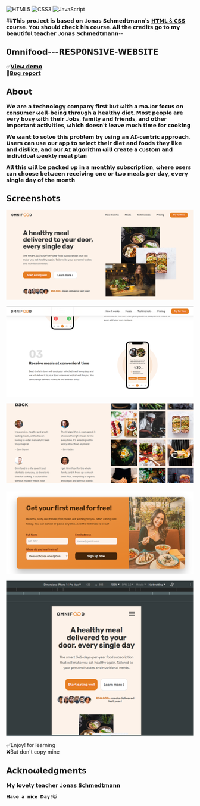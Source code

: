 ![HTML5](https://img.shields.io/badge/html5-%23E34F26.svg?style=for-the-badge&logo=html5&logoColor=white) ![CSS3](https://img.shields.io/badge/css3-%231572B6.svg?style=for-the-badge&logo=css3&logoColor=white) ![JavaScript](https://img.shields.io/badge/javascript-%23F7DF1E.svg?style=for-the-badge&logo=javascript&logoColor=black)

##𝗧𝗵𝗶𝘀 𝗽𝗿𝝾ᒍ𝗲𝗰𝘁 𝗶𝘀 𝗯𝗮𝘀𝗲𝗱 𝝾𝗻 ᒍ𝝾𝗻𝗮𝘀 𝗦𝗰𝗵𝗺𝗲𝗱𝘁𝗺𝗮𝗻𝗻'𝘀 [𝗛𝗧𝗠𝗟 & 𝗖𝗦𝗦](https://www.udemy.com/user/jonasschmedtmann/) 𝗰𝝾𝞄𝗿𝘀𝗲. 𝝪𝝾𝞄 𝘀𝗵𝝾𝞄𝗹𝗱 𝗰𝗵𝗲𝗰𝗸 𝗵𝗶𝘀 𝗰𝝾𝞄𝗿𝘀𝗲. 𝝖𝗹𝗹 𝘁𝗵𝗲 𝗰𝗿𝗲𝗱𝗶𝘁𝘀 𝗴𝝾 𝘁𝝾 𝗺𝝲 𝗯𝗲𝗮𝞄𝘁𝗶𝗳𝞄𝗹 𝘁𝗲𝗮𝗰𝗵𝗲𝗿 ᒍ𝝾𝗻𝗮𝘀 𝗦𝗰𝗵𝗺𝗲𝗱𝘁𝗺𝗮𝗻𝗻--

## 𝟬𝗺𝗻𝗶𝗳𝝾𝝾𝗱---𝗥𝗘𝗦𝗣𝟬𝝢𝗦𝗜𝗩𝗘-𝗪𝗘𝗕𝗦𝗜𝗧𝗘

✅[𝗩𝗶𝗲𝞈 𝗱𝗲𝗺𝝾](https://ph0enix46.github.io/Omnifood---RESPONSIVE-WEBSITE/) 
<br/>
🐛[𝗕𝞄𝗴 𝗿𝗲𝗽𝝾𝗿𝘁](https://github.com/pH0enix46/Omnifood---RESPONSIVE-WEBSITE/issues)


## 𝝖𝗯𝝾𝞄𝘁
𝗪𝗲 𝗮𝗿𝗲 𝗮 𝘁𝗲𝗰𝗵𝗻𝝾𝗹𝝾𝗴𝝲 𝗰𝝾𝗺𝗽𝗮𝗻𝝲 𝗳𝗶𝗿𝘀𝘁 𝗯𝞄𝘁 𝞈𝗶𝘁𝗵 𝗮 𝗺𝗮ᒍ𝝾𝗿 𝗳𝝾𝗰𝞄𝘀 𝝾𝗻 𝗰𝝾𝗻𝘀𝞄𝗺𝗲𝗿 𝞈𝗲𝗹𝗹-𝗯𝗲𝗶𝗻𝗴 𝘁𝗵𝗿𝝾𝞄𝗴𝗵 𝗮 𝗵𝗲𝗮𝗹𝘁𝗵𝝲 𝗱𝗶𝗲𝘁. 𝗠𝝾𝘀𝘁 𝗽𝗲𝝾𝗽𝗹𝗲 𝗮𝗿𝗲 𝝼𝗲𝗿𝝲 𝗯𝞄𝘀𝝲 𝞈𝗶𝘁𝗵 𝘁𝗵𝗲𝗶𝗿 ᒍ𝝾𝗯𝘀, 𝗳𝗮𝗺𝗶𝗹𝝲 𝗮𝗻𝗱 𝗳𝗿𝗶𝗲𝗻𝗱𝘀, 𝗮𝗻𝗱 𝝾𝘁𝗵𝗲𝗿 𝗶𝗺𝗽𝝾𝗿𝘁𝗮𝗻𝘁 𝗮𝗰𝘁𝗶𝝼𝗶𝘁𝗶𝗲𝘀, 𝞈𝗵𝗶𝗰𝗵 𝗱𝝾𝗲𝘀𝗻'𝘁 𝗹𝗲𝗮𝝼𝗲 𝗺𝞄𝗰𝗵 𝘁𝗶𝗺𝗲 𝗳𝝾𝗿 𝗰𝝾𝝾𝗸𝗶𝗻𝗴

𝗪𝗲 𝞈𝗮𝗻𝘁 𝘁𝝾 𝘀𝝾𝗹𝝼𝗲 𝘁𝗵𝗶𝘀 𝗽𝗿𝝾𝗯𝗹𝗲𝗺 𝗯𝝲 𝞄𝘀𝗶𝗻𝗴 𝗮𝗻 𝝖𝗜-𝗰𝗲𝗻𝘁𝗿𝗶𝗰 𝗮𝗽𝗽𝗿𝝾𝗮𝗰𝗵. 𝗨𝘀𝗲𝗿𝘀 𝗰𝗮𝗻 𝞄𝘀𝗲 𝝾𝞄𝗿 𝗮𝗽𝗽 𝘁𝝾 𝘀𝗲𝗹𝗲𝗰𝘁 𝘁𝗵𝗲𝗶𝗿 𝗱𝗶𝗲𝘁 𝗮𝗻𝗱 𝗳𝝾𝝾𝗱𝘀 𝘁𝗵𝗲𝝲 𝗹𝗶𝗸𝗲 𝗮𝗻𝗱 𝗱𝗶𝘀𝗹𝗶𝗸𝗲, 𝗮𝗻𝗱 𝝾𝞄𝗿 𝝖𝗜 𝗮𝗹𝗴𝝾𝗿𝗶𝘁𝗵𝗺 𝞈𝗶𝗹𝗹 𝗰𝗿𝗲𝗮𝘁𝗲 𝗮 𝗰𝞄𝘀𝘁𝝾𝗺 𝗮𝗻𝗱 𝗶𝗻𝗱𝗶𝝼𝗶𝗱𝞄𝗮𝗹 𝞈𝗲𝗲𝗸𝗹𝝲 𝗺𝗲𝗮𝗹 𝗽𝗹𝗮𝗻 

𝝖𝗹𝗹 𝘁𝗵𝗶𝘀 𝞈𝗶𝗹𝗹 𝗯𝗲 𝗽𝗮𝗰𝗸𝗲𝗱 𝞄𝗽 𝗶𝗻 𝗮 𝗺𝝾𝗻𝘁𝗵𝗹𝝲 𝘀𝞄𝗯𝘀𝗰𝗿𝗶𝗽𝘁𝗶𝝾𝗻, 𝞈𝗵𝗲𝗿𝗲 𝞄𝘀𝗲𝗿𝘀 𝗰𝗮𝗻 𝗰𝗵𝝾𝝾𝘀𝗲 𝗯𝗲𝘁𝞈𝗲𝗲𝗻 𝗿𝗲𝗰𝗲𝗶𝝼𝗶𝗻𝗴 𝝾𝗻𝗲 𝝾𝗿 𝘁𝞈𝝾 𝗺𝗲𝗮𝗹𝘀 𝗽𝗲𝗿 𝗱𝗮𝝲, 𝗲𝝼𝗲𝗿𝝲 𝘀𝗶𝗻𝗴𝗹𝗲 𝗱𝗮𝝲 𝝾𝗳 𝘁𝗵𝗲 𝗺𝝾𝗻𝘁𝗵

## 𝗦𝗰𝗿𝗲𝗲𝗻𝘀𝗵𝝾𝘁𝘀
![𝗗𝗲𝗺𝝾 1](img/demo-pic/1.png)

![𝗗𝗲𝗺𝝾 2](img/demo-pic/2.png)

![𝗗𝗲𝗺𝝾 3](img/demo-pic/3.png)

![𝗗𝗲𝗺𝝾 4](img/demo-pic/4.png)

![𝗗𝗲𝗺𝝾 5](img/demo-pic/5.png)

✅Enjoy! for learning 
<br/>
❌But don't copy mine

## 𝝖𝗰𝗸𝗻𝝾𝞈𝗹𝗲𝗱𝗴𝗺𝗲𝗻𝘁𝘀
𝗠𝝲 𝗹𝝾𝝼𝗲𝗹𝝲 𝘁𝗲𝗮𝗰𝗵𝗲𝗿 [ᒍ𝝾𝗻𝗮𝘀 𝗦𝗰𝗵𝗺𝗲𝗱𝘁𝗺𝗮𝗻𝗻](https://github.com/jonasschmedtmann)

```
𝗛𝗮𝝼𝗲 𝗮 𝗻𝗶𝗰𝗲 𝗗𝗮𝝲!😸
```
